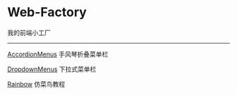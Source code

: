 # Web-Factory
我的前端小工厂
***
[AccordionMenus][1] 手风琴折叠菜单栏

[DropdownMenus][2] 下拉式菜单栏

[Rainbow][3] 仿菜鸟教程

[1]:https://github.com/DDDDanny/Web-Factory/tree/master/AccordionMenus

[2]:https://github.com/DDDDanny/Web-Factory/tree/master/DropdownMenus

[3]:https://github.com/DDDDanny/Web-Factory/tree/master/Rainbow
